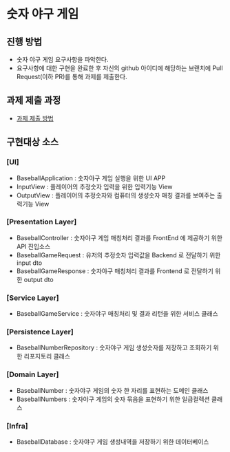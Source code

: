 # 숫자 야구 게임
## 진행 방법
* 숫자 야구 게임 요구사항을 파악한다.
* 요구사항에 대한 구현을 완료한 후 자신의 github 아이디에 해당하는 브랜치에 Pull Request(이하 PR)를 통해 과제를 제출한다.

## 과제 제출 과정
* [과제 제출 방법](https://github.com/next-step/nextstep-docs/tree/master/precourse)

## 구현대상 소스
### [UI]
* BaseballApplication : 숫자야구 게임 실행을 위한 UI APP
* InputView : 플레이어의 추정숫자 입력을 위한 입력기능 View
* OutputView : 플레이어의 추정숫자와 컴퓨터의 생성숫자 매칭 결과를 보여주는 출력기능 View
### [Presentation Layer]
* BaseballController : 숫자야구 게임 매칭처리 결과를 FrontEnd 에 제공하기 위한 API 진입소스
* BaseballGameRequest : 유저의 추정숫자 입력값을 Backend 로 전달하기 위한 input dto
* BaseballGameResponse : 숫자야구 매칭처리 결과를 Frontend 로 전달하기 위한 output dto
### [Service Layer]
* BaseballGameService : 숫자야구 매칭처리 및 결과 리턴을 위한 서비스 클래스
### [Persistence Layer]
* BaseballNumberRepository : 숫자야구 게임 생성숫자를 저장하고 조회하기 위한 리포지토리 클래스
### [Domain Layer]
* BaseballNumber : 숫자야구 게임의 숫자 한 자리를 표현하는 도메인 클래스
* BaseballNumbers : 숫자야구 게임의 숫자 묶음을 표현하기 위한 일급컬렉션 클래스
### [Infra]
* BaseballDatabase : 숫자야구 게임 생성내역을 저장하기 위한 데이터베이스

